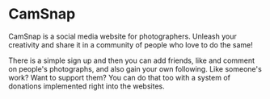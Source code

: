 # CamSnap

CamSnap is a social media website for photographers. Unleash your creativity and share it in a community of people who love to do the same!

There is a simple sign up and then you can add friends, like and comment on people's photographs, and also gain your own following.
Like someone's work? Want to support them? You can do that too with a system of donations implemented right into the websites.
